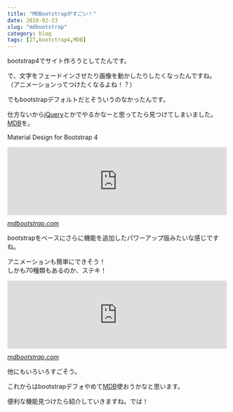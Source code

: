 ```yaml
---
title: "MDBootstrapがすごい！"
date: 2018-02-23
slug: "mdbootstrap"
category: blog
tags: [IT,bootstrap4,MDB]
---
```

<p>bootstrap4でサイト作ろうとしてたんです。</p>

<p>で、文字をフェードインさせたり画像を動かしたりしたくなったんですね。<br/>
（アニメーションってつけたくなるよね！？）</p>

<p>でもbootstrapデフォルトだとそういうのなかったんです。</p>

<p>仕方ないから<a class="keyword" href="http://d.hatena.ne.jp/keyword/jQuery">jQuery</a>とかでやるかなーと思ってたら見つけてしまいました。<a class="keyword" href="http://d.hatena.ne.jp/keyword/MDB">MDB</a>を。</p>

<p>Material Design for Bootstrap 4</p>

<p><iframe src="https://hatenablog-parts.com/embed?url=https%3A%2F%2Fmdbootstrap.com+" title="Material Design for Bootstrap 4 - the most popular &amp; free UI KIT" class="embed-card embed-webcard" scrolling="no" frameborder="0" style="display: block; width: 100%; height: 155px; max-width: 500px; margin: 10px 0px;"></iframe><cite class="hatena-citation"><a href="https://mdbootstrap.com ">mdbootstrap.com</a></cite></p>

<p>bootstrapをベースにさらに機能を追加したパワーアップ版みたいな感じですね。</p>

<p>アニメーションも簡単にできそう！<br/>
しかも70種類もあるのか、ステキ！</p>

<p><iframe src="https://hatenablog-parts.com/embed?url=https%3A%2F%2Fmdbootstrap.com%2Fcss%2Fanimations%2F" title="+70 Bootstrap Animations - examples &amp; tutorial. Basic &amp; advanced usage" class="embed-card embed-webcard" scrolling="no" frameborder="0" style="display: block; width: 100%; height: 155px; max-width: 500px; margin: 10px 0px;"></iframe><cite class="hatena-citation"><a href="https://mdbootstrap.com/css/animations/">mdbootstrap.com</a></cite></p>

<p>他にもいろいろすごそう。</p>

<p>これからはbootstrapデフォやめて<a class="keyword" href="http://d.hatena.ne.jp/keyword/MDB">MDB</a>使おうかなと思います。</p>

<p>便利な機能見つけたら紹介していきますね。では！</p>

